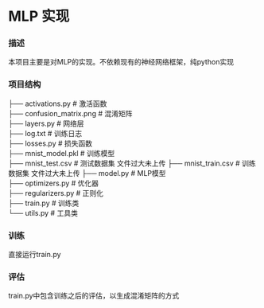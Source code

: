 # MLP 实现

### 描述
本项目主要是对MLP的实现。不依赖现有的神经网络框架，纯python实现

### 项目结构

├── activations.py       # 激活函数   
├── confusion_matrix.png # 混淆矩阵  
├── layers.py            # 网络层   
├── log.txt              # 训练日志  
├── losses.py            # 损失函数  
├── mnist_model.pkl      # 训练模型  
├── mnist_test.csv       # 测试数据集 文件过大未上传
├── mnist_train.csv      # 训练数据集  文件过大未上传
├── model.py             # MLP模型  
├── optimizers.py        # 优化器  
├── regularizers.py      # 正则化  
├── train.py             # 训练类  
└── utils.py             # 工具类  

### 训练
直接运行train.py


### 评估
train.py中包含训练之后的评估，以生成混淆矩阵的方式